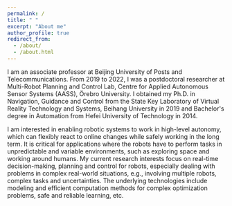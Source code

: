 ```yaml
---
permalink: /
title: " "
excerpt: "About me"
author_profile: true
redirect_from: 
  - /about/
  - /about.html
---
```


I am an associate professor at Beijing University of Posts and Telecommunications. From 2019 to 2022, I was a postdoctoral researcher at Multi-Robot Planning and Control Lab, Centre for Applied Autonomous Sensor Systems (AASS), Örebro University. I obtained my Ph.D. in Navigation, Guidance and Control from the State Key Laboratory of Virtual Reality Technology and Systems, Beihang University in 2019 and Bachelor's degree in Automation from Hefei University of Technology in 2014.

I am interested in enabling robotic systems to work in high-level autonomy, which can flexibly react to online changes while safely working in the long term. It is critical for applications where the robots have to perform tasks in unpredictable and variable environments, such as exploring space and working around humans. My current research interests focus on real-time decision-making, planning and control for robots, especially dealing with problems in complex real-world situations, e.g., involving multiple robots, complex tasks and uncertainties. The underlying technologies include modeling and efficient computation methods for complex optimization problems, safe and reliable learning, etc.
